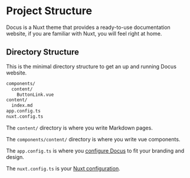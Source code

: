 # Project Structure

Docus is a Nuxt theme that provides a ready-to-use documentation website, if you are familiar with Nuxt, you will feel right at home.

## Directory Structure

This is the minimal directory structure to get an up and running Docus website.

```bash
components/
  content/
    ButtonLink.vue
content/
  index.md
app.config.ts
nuxt.config.ts
```

The `content/` directory is where you write Markdown pages.

The `components/content/` directory is where you write vue components.

The `app.config.ts` is where you [configure Docus](/introduction/configuration) to fit your branding and design.


The `nuxt.config.ts` is your [Nuxt configuration](https://nuxt.com/docs/getting-started/configuration).
